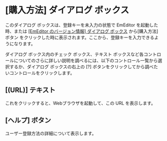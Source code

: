 # \[購入方法\] ダイアログ ボックス

このダイアログ ボックスは、登録キーを未入力の状態で EmEditor を起動した時、または [\[EmEditor のバージョン情報\] ダイアログ ボックス](../about/index) から\[購入方法\]
ボタン をクリックした時に表示されます。ここから、登録キーを入力できるようになります。

ダイアログ ボックス内のチェック ボックス、テキスト
ボックスなど各コントロールについてのさらに詳しい説明を調べるには、以下のコントロール一覧から選択するか、ダイアログ ボックスの右上の \[?\]
ボタンをクリックしてから調べたいコントロールをクリックします。

## \[(URL)\] テキスト

これをクリックすると、Webブラウザを起動して、この URL を表示します。

## \[ヘルプ\] ボタン

ユーザー登録方法の詳細について表示します。

